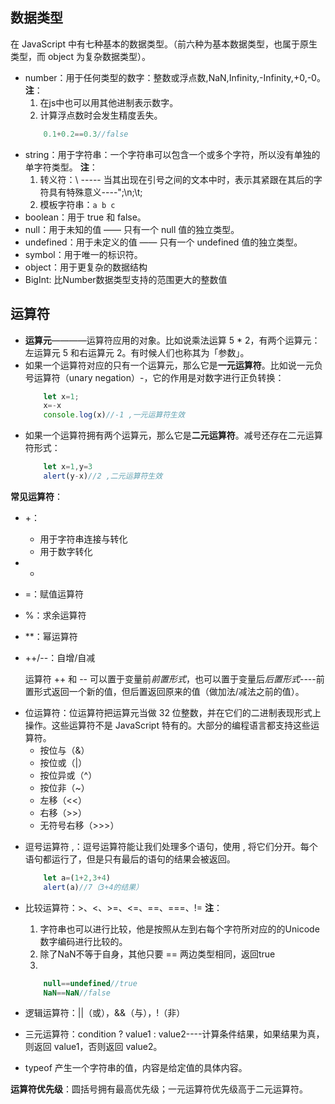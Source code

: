 ## 数据类型

在 JavaScript 中有七种基本的数据类型。（前六种为基本数据类型，也属于原生类型，而 object 为复杂数据类型）。

- number：用于任何类型的数字：整数或浮点数,NaN,Infinity,-Infinity,+0,-0。
    **注**：
    1. 在js中也可以用其他进制表示数字。
    2. 计算浮点数时会发生精度丢失。
    ```js
        0.1+0.2==0.3//false
    ```
- string：用于字符串：一个字符串可以包含一个或多个字符，所以没有单独的单字符类型。
    **注**：
    1. 转义符：\ ----- 当其出现在引号之间的文本中时，表示其紧跟在其后的字符具有特殊意义----\";\n;\t;
    2. 模板字符串：`a b c`    
- boolean：用于 true 和 false。
- null：用于未知的值 —— 只有一个 null 值的独立类型。
- undefined：用于未定义的值 —— 只有一个 undefined 值的独立类型。
- symbol：用于唯一的标识符。
- object：用于更复杂的数据结构
- BigInt: 比Number数据类型支持的范围更大的整数值


## 运算符

- **运算元**————运算符应用的对象。比如说乘法运算 5 * 2，有两个运算元：左运算元 5 和右运算元 2。有时候人们也称其为「参数」。
- 如果一个运算符对应的只有一个运算元，那么它是**一元运算符**。比如说一元负号运算符（unary negation）-，它的作用是对数字进行正负转换：
    ```js
        let x=1;
        x=-x
        console.log(x)//-1 ,一元运算符生效
    ```
- 如果一个运算符拥有两个运算元，那么它是**二元运算符**。减号还存在二元运算符形式：
    ```js
        let x=1,y=3
        alert(y-x)//2 ,二元运算符生效
    ```
**常见运算符**： 
- +：
    + 用于字符串连接与转化
    + 用于数字转化

- *

- =：赋值运算符

- %：求余运算符

- **：幂运算符

- ++/--：自增/自减
    
    运算符 ++ 和 -- 可以置于变量前*前置形式*，也可以置于变量后*后置形式*----前置形式返回一个新的值，但后置返回原来的值（做加法/减法之前的值）。

+ 位运算符：位运算符把运算元当做 32 位整数，并在它们的二进制表现形式上操作。这些运算符不是 JavaScript 特有的。大部分的编程语言都支持这些运算符。
    - 按位与（&）
    - 按位或（|）
    - 按位异或（^）
    - 按位非（~）
    - 左移（<<）
    - 右移（>>）
    - 无符号右移（>>>）

- 逗号运算符 ,：逗号运算符能让我们处理多个语句，使用 , 将它们分开。每个语句都运行了，但是只有最后的语句的结果会被返回。
    ```js
        let a=(1+2,3+4)
        alert(a)//7（3+4的结果）
    ```
- 比较运算符：>、<、>=、<=、==、===、!=
    **注**：
    1. 字符串也可以进行比较，他是按照从左到右每个字符所对应的的Unicode数字编码进行比较的。
    2. 除了NaN不等于自身，其他只要 == 两边类型相同，返回true
    3. 
    ```js
        null==undefined//true
        NaN==NaN//false    
    ```

- 逻辑运算符：||（或），&&（与），!（非）

- 三元运算符：condition ? value1 : value2----计算条件结果，如果结果为真，则返回 value1，否则返回 value2。

- typeof 产生一个字符串的值，内容是给定值的具体内容。

**运算符优先级**：圆括号拥有最高优先级；一元运算符优先级高于二元运算符。